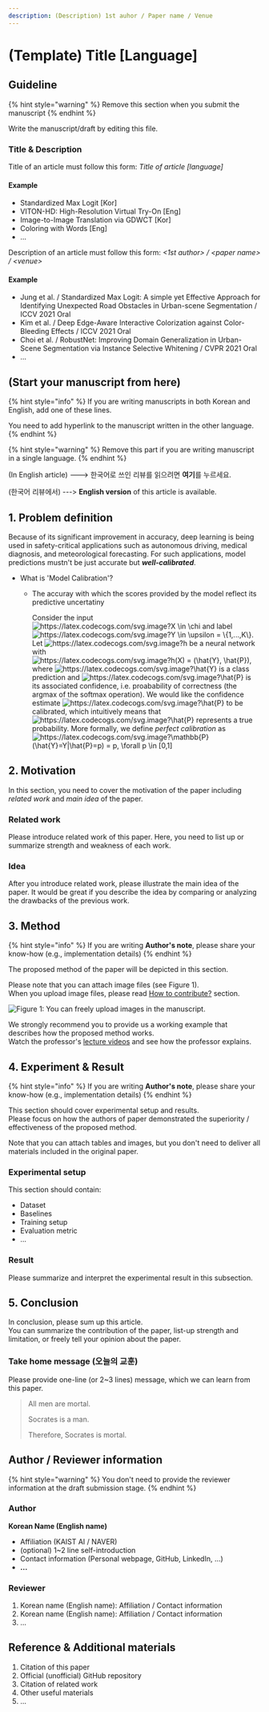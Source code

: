 ```yaml
---
description: (Description) 1st auhor / Paper name / Venue
---
```


# \(Template\) Title \[Language\]

## Guideline

{% hint style="warning" %}
Remove this section when you submit the manuscript
{% endhint %}

Write the manuscript/draft by editing this file.

### Title & Description

Title of an article must follow this form: _Title of article \[language\]_

#### Example

* Standardized Max Logit \[Kor\]
* VITON-HD: High-Resolution Virtual Try-On \[Eng\]
* Image-to-Image Translation via GDWCT \[Kor\]
* Coloring with Words \[Eng\]
* ...

Description of an article must follow this form: _&lt;1st author&gt; / &lt;paper name&gt; / &lt;venue&gt;_

#### Example

* Jung et al. / Standardized Max Logit: A simple yet Effective Approach for Identifying Unexpected Road Obstacles in Urban-scene Segmentation / ICCV 2021 Oral
* Kim et al. / Deep Edge-Aware Interactive Colorization against Color-Bleeding Effects / ICCV 2021 Oral
* Choi et al. / RobustNet: Improving Domain Generalization in Urban-Scene Segmentation via Instance Selective Whitening / CVPR 2021 Oral
* ...

## \(Start your manuscript from here\)

{% hint style="info" %}
If you are writing manuscripts in both Korean and English, add one of these lines.

You need to add hyperlink to the manuscript written in the other language.
{% endhint %}

{% hint style="warning" %}
Remove this part if you are writing manuscript in a single language.
{% endhint %}

\(In English article\) ---&gt; 한국어로 쓰인 리뷰를 읽으려면 **여기**를 누르세요.

\(한국어 리뷰에서\) ---&gt; **English version** of this article is available.

##  1. Problem definition
Because of its significant improvement in accuracy, deep learning is being used in safety-critical applications such as autonomous driving, medical diagnosis, and meteorological forecasting. For such applications, model predictions mustn't be just accurate but **_well-calibrated_**. 

* What is 'Model Calibration'?
  * The accuray with which the scores provided by the model reflect its predictive uncertatiny
    
    Consider the input 
    <img src="https://latex.codecogs.com/svg.image?X&space;\in&space;\chi&space;" title="https://latex.codecogs.com/svg.image?X \in \chi " />
    and label 
    <img src="https://latex.codecogs.com/svg.image?Y&space;\in&space;\upsilon&space;=&space;\{1,...,K\}" title="https://latex.codecogs.com/svg.image?Y \in \upsilon = \{1,...,K\}" />. 
    Let <img src="https://latex.codecogs.com/svg.image?h" title="https://latex.codecogs.com/svg.image?h" /> be a neural network with 
    <img src="https://latex.codecogs.com/svg.image?h(X)&space;=&space;(\hat{Y},&space;\hat{P})" title="https://latex.codecogs.com/svg.image?h(X) = (\hat{Y}, \hat{P})" />, where <img src="https://latex.codecogs.com/svg.image?\hat{Y}&space;" title="https://latex.codecogs.com/svg.image?\hat{Y} " /> is a class prediction and <img src="https://latex.codecogs.com/svg.image?\hat{P}&space;" title="https://latex.codecogs.com/svg.image?\hat{P} " /> is its associated confidence, i.e. proabability of correctness (the argmax of the softmax operation). We would like the confidence estimate <img src="https://latex.codecogs.com/svg.image?\hat{P}&space;" title="https://latex.codecogs.com/svg.image?\hat{P} " /> to be calibrated, which intuitively means that <img src="https://latex.codecogs.com/svg.image?\hat{P}&space;" title="https://latex.codecogs.com/svg.image?\hat{P} " /> represents a true probability. More formally, we define _perfect calibration_ as  
    <img src="https://latex.codecogs.com/svg.image?\mathbb{P}(\hat{Y}=Y|\hat{P}=p)&space;=&space;p,&space;\forall&space;p&space;\in&space;[0,1]&space;" title="https://latex.codecogs.com/svg.image?\mathbb{P}(\hat{Y}=Y|\hat{P}=p) = p, \forall p \in [0,1] " />  
    
    

## 2. Motivation

In this section, you need to cover the motivation of the paper including _related work_ and _main idea_ of the paper.

### Related work

Please introduce related work of this paper. Here, you need to list up or summarize strength and weakness of each work.

### Idea

After you introduce related work, please illustrate the main idea of the paper. It would be great if you describe the idea by comparing or analyzing the drawbacks of the previous work.

## 3. Method

{% hint style="info" %}
If you are writing **Author's note**, please share your know-how \(e.g., implementation details\)
{% endhint %}

The proposed method of the paper will be depicted in this section.

Please note that you can attach image files \(see Figure 1\).  
When you upload image files, please read [How to contribute?](../../how-to-contribute.md#image-file-upload) section.

![Figure 1: You can freely upload images in the manuscript.](../../.gitbook/assets/how-to-contribute/cat-example.jpg)

We strongly recommend you to provide us a working example that describes how the proposed method works.  
Watch the professor's [lecture videos](https://www.youtube.com/playlist?list=PLODUp92zx-j8z76RaVka54d3cjTx00q2N) and see how the professor explains.

## 4. Experiment & Result

{% hint style="info" %}
If you are writing **Author's note**, please share your know-how \(e.g., implementation details\)
{% endhint %}

This section should cover experimental setup and results.  
Please focus on how the authors of paper demonstrated the superiority / effectiveness of the proposed method.

Note that you can attach tables and images, but you don't need to deliver all materials included in the original paper.

### Experimental setup

This section should contain:

* Dataset
* Baselines
* Training setup
* Evaluation metric
* ...

### Result

Please summarize and interpret the experimental result in this subsection.

## 5. Conclusion

In conclusion, please sum up this article.  
You can summarize the contribution of the paper, list-up strength and limitation, or freely tell your opinion about the paper.

### Take home message \(오늘의 교훈\)

Please provide one-line \(or 2~3 lines\) message, which we can learn from this paper.

> All men are mortal.
>
> Socrates is a man.
>
> Therefore, Socrates is mortal.

## Author / Reviewer information

{% hint style="warning" %}
You don't need to provide the reviewer information at the draft submission stage.
{% endhint %}

### Author

**Korean Name \(English name\)** 

* Affiliation \(KAIST AI / NAVER\)
* \(optional\) 1~2 line self-introduction
* Contact information \(Personal webpage, GitHub, LinkedIn, ...\)
* **...**

### Reviewer

1. Korean name \(English name\): Affiliation / Contact information
2. Korean name \(English name\): Affiliation / Contact information
3. ...

## Reference & Additional materials

1. Citation of this paper
2. Official \(unofficial\) GitHub repository
3. Citation of related work
4. Other useful materials
5. ...

